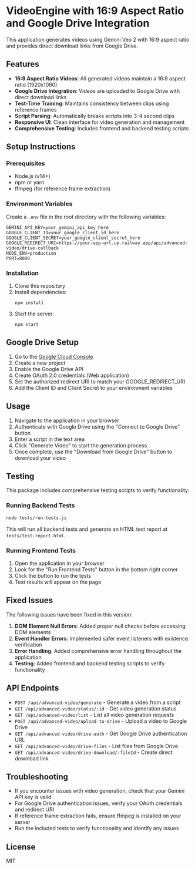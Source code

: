 # VideoEngine with 16:9 Aspect Ratio and Google Drive Integration

This application generates videos using Gemini Veo 2 with 16:9 aspect ratio and provides direct download links from Google Drive.

## Features

- **16:9 Aspect Ratio Videos**: All generated videos maintain a 16:9 aspect ratio (1920x1080)
- **Google Drive Integration**: Videos are uploaded to Google Drive with direct download links
- **Test-Time Training**: Maintains consistency between clips using reference frames
- **Script Parsing**: Automatically breaks scripts into 3-4 second clips
- **Responsive UI**: Clean interface for video generation and management
- **Comprehensive Testing**: Includes frontend and backend testing scripts

## Setup Instructions

### Prerequisites

- Node.js (v14+)
- npm or yarn
- ffmpeg (for reference frame extraction)

### Environment Variables

Create a `.env` file in the root directory with the following variables:

```
GEMINI_API_KEY=your_gemini_api_key_here
GOOGLE_CLIENT_ID=your_google_client_id_here
GOOGLE_CLIENT_SECRET=your_google_client_secret_here
GOOGLE_REDIRECT_URI=https://your-app-url.up.railway.app/api/advanced-video/drive-callback
NODE_ENV=production
PORT=8080
```

### Installation

1. Clone this repository
2. Install dependencies:
   ```
   npm install
   ```
3. Start the server:
   ```
   npm start
   ```

## Google Drive Setup

1. Go to the [Google Cloud Console](https://console.cloud.google.com/)
2. Create a new project
3. Enable the Google Drive API
4. Create OAuth 2.0 credentials (Web application)
5. Set the authorized redirect URI to match your GOOGLE_REDIRECT_URI
6. Add the Client ID and Client Secret to your environment variables

## Usage

1. Navigate to the application in your browser
2. Authenticate with Google Drive using the "Connect to Google Drive" button
3. Enter a script in the text area
4. Click "Generate Video" to start the generation process
5. Once complete, use the "Download from Google Drive" button to download your video

## Testing

This package includes comprehensive testing scripts to verify functionality:

### Running Backend Tests

```bash
node tests/run-tests.js
```

This will run all backend tests and generate an HTML test report at `tests/test-report.html`.

### Running Frontend Tests

1. Open the application in your browser
2. Look for the "Run Frontend Tests" button in the bottom right corner
3. Click the button to run the tests
4. Test results will appear on the page

## Fixed Issues

The following issues have been fixed in this version:

1. **DOM Element Null Errors**: Added proper null checks before accessing DOM elements
2. **Event Handler Errors**: Implemented safer event listeners with existence verification
3. **Error Handling**: Added comprehensive error handling throughout the application
4. **Testing**: Added frontend and backend testing scripts to verify functionality

## API Endpoints

- `POST /api/advanced-video/generate` - Generate a video from a script
- `GET /api/advanced-video/status/:id` - Get video generation status
- `GET /api/advanced-video/list` - List all video generation requests
- `POST /api/advanced-video/upload-to-drive` - Upload a video to Google Drive
- `GET /api/advanced-video/drive-auth` - Get Google Drive authentication URL
- `GET /api/advanced-video/drive-files` - List files from Google Drive
- `GET /api/advanced-video/drive-download/:fileId` - Create direct download link

## Troubleshooting

- If you encounter issues with video generation, check that your Gemini API key is valid
- For Google Drive authentication issues, verify your OAuth credentials and redirect URI
- If reference frame extraction fails, ensure ffmpeg is installed on your server
- Run the included tests to verify functionality and identify any issues

## License

MIT
